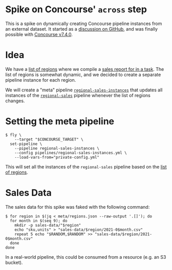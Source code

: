 # Spike on Concourse' `across` step

This is a spike on dynamically creating Concourse pipeline instances from an external dataset. It started as a [discussion on GitHub](https://github.com/concourse/concourse/discussions/7175), and was finally possible with [Concourse v7.4.0](https://github.com/concourse/concourse/releases/tag/v7.4.0).

# Idea

We have a [list of regions](meta/regions.json) where we compile a [sales report for in a task](tasks/compile-sales-report.yml). The list of regions is somewhat dynamic, and we decided to create a separate pipeline instance for each region.

We will create a "meta" pipeline [`regional-sales-instances`](pipelines/regional-sales-instances.yml) that updates all instances of the [`regional-sales`](pipelines/regional-sales.yml) pipeline whenever the list of regions changes.

# Setting the meta pipeline

```command
$ fly \
    --target "$CONCOURSE_TARGET" \
  set-pipeline \
    --pipeline regional-sales-instances \
    --config pipelines/regional-sales-instances.yml \
    --load-vars-from="private-config.yml"
```

This will set all the instances of the `regional-sales` pipeline based on the [list of regions](meta/regions.json).

# Sales Data

The sales data for this spike was faked with the following command:

```command
$ for region in $(jq < meta/regions.json --raw-output '.[]'); do
  for month in $(seq 9); do
    mkdir -p sales-data/"$region"
    echo "sku,units" > "sales-data/$region/2021-0$month.csv"
    repeat 5 echo "$RANDOM,$RANDOM" >> "sales-data/$region/2021-0$month.csv"
  done
done
```

In a real-world pipeline, this could be consumed from a resource (e.g. an S3 bucket).
